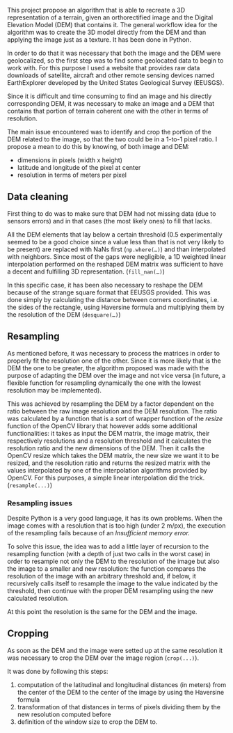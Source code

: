 This project propose an algorithm that is able to recreate a 3D representation of a terrain, given an orthorectified image and the Digital Elevation Model (DEM) that contains it. The general workflow idea for the algorithm was to create the 3D model directly from the DEM and than applying the image just as a texture.  It has been done in Python.

In order to do that it was necessary that both the image and the DEM were geolocalized, so the first step was to find some geolocated data to begin to work with. For this purpose I used a website that provides raw data downloads of satellite, aircraft and other remote sensing devices named EarthExplorer developed by the United States Geological Survey (EEUSGS). 

Since it is difficult and time consuming to find an image and his directly corresponding DEM, it was necessary to make an image and a DEM that contains that portion of terrain coherent one with the other in terms of resolution.

The main issue encountered was to identify and crop the portion of the DEM related to the image, so that the two could be in a 1-to-1 pixel ratio. I propose a mean to do this by knowing, of both image and DEM:

- dimensions in pixels (width x height)
- latitude and longitude of the pixel at center
- resolution in terms of meters per pixel

## Data cleaning

First thing to do was to make sure that DEM had not missing data (due to sensors errors) and in that cases (the most likely ones) to fill that lacks. 

All the DEM elements that lay below a certain threshold (0.5 experimentally seemed to be a good choice since a value less than that is not very likely to be present) are replaced with NaNs first (`np.where(…)`) and than interpolated with neighbors. Since most of the gaps were negligible, a 1D weighted linear interpolation performed on the reshaped DEM matrix was sufficient to have a decent and fulfilling 3D representation. (`fill_nan(…)`)

In this specific case, it has been also necessary to reshape the DEM because of the strange square format that EEUSGS provided. This was done simply by calculating the distance between corners coordinates, i.e. the sides of the rectangle, using Haversine formula and multiplying them by the resolution of the DEM (`desquare(…)`) 

## Resampling

As mentioned before, it was necessary to process the matrices in order to properly fit the resolution one of the other. Since it is more likely that is the DEM the one to be greater, the algorithm proposed was made with the purpose of adapting the DEM over the image and not vice versa (in future, a flexible function for resampling dynamically the one with the lowest resolution may be implemented).

This was achieved by resampling the DEM by a factor dependent on the ratio between the raw image resolution and the DEM resolution. The ratio was calculated by a function that is a sort of wrapper function of the *resize* function of the OpenCV library that however adds some additional functionalities: it takes as input the DEM matrix, the image matrix, their respectively resolutions and a resolution threshold and it calculates the resolution ratio and the new dimensions of the DEM. Then it calls the OpenCV resize which takes the DEM matrix, the new size we want it to be resized, and the resolution ratio and returns the resized matrix with the values interpolated by one of the interpolation algorithms provided by OpenCV. For this purposes, a simple linear interpolation did the trick. (`resample(...)`)

### Resampling issues

Despite Python is a very good language, it has its own problems. When the image comes with a resolution that is too high (under 2 m/px), the execution of the resampling fails because of an *Insufficient memory error.*

 To solve this issue, the idea was to add a little layer of recursion to the resampling function (with a depth of just two calls in the worst case) in order to resample not only the DEM to the resolution of the image but also the image to a smaller and new resolution: the function compares the resolution of the image with an arbitrary threshold and, if below, it recursively calls itself to resample the image to the value indicated by the threshold, then continue with the proper DEM resampling using the new calculated resolution.

At this point the resolution is the same for the DEM and the image.

## Cropping

As soon as the DEM and the image were setted up at the same resolution it was necessary to crop the DEM over the image region (`crop(...)`). 

It was done by following this steps:

1.  computation of the latitudinal and longitudinal distances (in meters) from the center of the DEM to the center of the image by using the Haversine formula
2. transformation of that distances in terms of pixels dividing them by the new resolution computed before 
3. definition of the window size to crop the DEM to.
